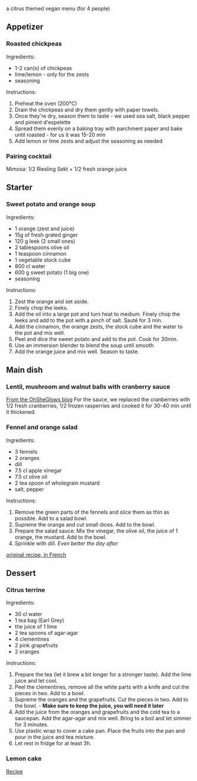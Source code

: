 a citrus themed vegan menu (for 4 people)


## Appetizer

### Roasted chickpeas

Ingredients:

* 1-2 can(s) of chickpeas
* lime/lemon - only for the zests
* seasoning
  
Instructions:

1. Preheat the oven (200°C)
2. Drain the chickpeas and dry them gently with paper towels.
3. Once they're dry, season them to taste - we used sea salt, black pepper and piment d'espelette
4. Spread them evenly on a baking tray with parchment paper and bake until roasted - for us it was 15-20 min
5. Add lemon or lime zests and adjust the seasoning as needed

### Pairing cocktail

Mimosa: 1/2 Riesling Sekt + 1/2 fresh orange juice


## Starter

### Sweet potato and orange soup

Ingredients:
* 1 orange (zest and juice)
* 15g of fresh grated ginger
* 120 g leek (2 small ones)
* 2 tablespoons olive oil
* 1 teaspoon cinnamon
* 1 vegetable stock cube
* 800 cl water
* 600 g sweet potato (1 big one)
* seasoning

Instructions:
1. Zest the orange and set aside.
2. Finely chop the leeks. 
3. Add the oil into a large pot and turn heat to medium. Finely chop the leeks and add to the pot with a pinch of salt. Sauté for 3 min.
4. Add the cinnamon, the orange zests, the stock cube and the water to the pot and mix well.
5. Peel and dice the sweet potato and add to the pot. Cook for 30min.
6. Use an immersion blender to blend the soup until smooth
7. Add the orange juice and mix well. Season to taste.


## Main dish

### Lentil, mushroom and walnut balls with cranberry sauce 

[From the OhSheGlows blog](http://ohsheglows.com/2017/11/23/bread-free-stuffing-balls/) 
For the sauce, we replaced the cranberries with 1/2 fresh cranberries, 1/2 frozen rasperries and cooked it for 30-40 min until it thickened.

### Fennel and orange salad

Ingredients:
* 3 fennels
* 2 oranges
* dill
* 7.5 cl apple vinegar
* 7.5 cl olive oil
* 2 tea spoon of wholegrain mustard
* salt, pepper

Instructions:
1. Remove the green parts of the fennels and slice them as thin as possible. Add to a salad bowl.
2. Supreme the orange and cut small dices. Add to the bowl.
3. Prepare the salad sauce: Mix the vinegar, the olive oil, the juice of 1 orange, the mustard. Add to the bowl.
4. Sprinkle with dill.
*Even better the day after*

[original recipe, in French](http://www.marmiton.org/recettes/recette_salade-de-fenouil-a-l-orange_22052.aspx)

## Dessert

### Citrus terrine

Ingredients:
* 30 cl water
* 1 tea bag (Earl Grey)
* the juice of 1 lime
* 2 tea spoons of agar-agar
* 4 clementines
* 2 pink grapefruits
* 2 oranges

Instructions:
1. Prepare the tea (let it brew a bit longer for a stronger taste). Add the lime juice and let cool.
2. Peel the clementines, remove all the white parts with a knife and cut the pieces in two. Add to a bowl.
3. Supreme the oranges and the grapefruits. Cut the pieces in two. Add to the bowl. - **Make sure to keep the juice, you will need it later**
4. Add the juice from the oranges and grapefruits and the cold tea to a saucepan. Add the agar-agar and mix well. Bring to a boil and let simmer for 3 minutes.
5. Use plastic wrap to cover a cake pan. Place the fruits into the pan and pour in the juice and tea mixture.
6. Let rest in fridge for at least 3h.

### Lemon cake

[Recipe](https://www.bbcgoodfood.com/user/4614791/recipe/vegan-lemon-cake)


